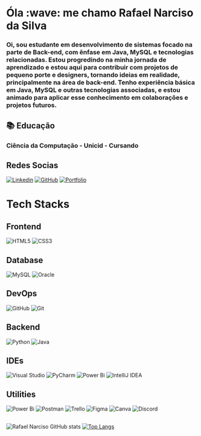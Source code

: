 <h1> Óla :wave: me chamo Rafael Narciso da Silva </h1>
<h3>
  Oi, sou estudante em desenvolvimento de sistemas focado na parte de Back-end, com ênfase em Java, MySQL e tecnologias relacionadas. Estou progredindo na minha jornada de aprendizado e estou aqui para contribuir com projetos de pequeno porte e designers, tornando ideias em realidade, principalmente na área de back-end. Tenho experiência básica em Java, MySQL e outras tecnologias associadas, e estou animado para aplicar esse conhecimento em colaborações e projetos futuros.
</h3>

## :books: Educação
<h3> Ciência da Computação - Unicid - Cursando </h3>

## Redes Socias 
[![Linkedin](https://img.shields.io/badge/LinkedIn-%230077B5.svg?logo=linkedin)](https://www.linkedin.com/in/rafael-narciso-backend/)
[![GitHub](https://img.shields.io/badge/github-%23121011.svg?logo=github&logoColor=white)](https://github.com/RafaelNarciso)
[![Portfolio](https://img.shields.io/badge/Portfolio-%23000000.svg?style=for-the-badge&logo=firefox&logoColor=#FF7139)](https://portfolio-rho-coral-20.vercel.app/)
# Tech Stacks
## Frontend
![HTML5](https://img.shields.io/badge/html5-%23E34F26.svg?style=for-the-badge&logo=html5&logoColor=white)
![CSS3](https://img.shields.io/badge/css3-%231572B6.svg?style=for-the-badge&logo=css3&logoColor=white)

## Database
![MySQL](https://img.shields.io/badge/mysql-4479A1.svg?style=for-the-badge&logo=mysql&logoColor=white)
![Oracle](https://img.shields.io/badge/Oracle-F80000?style=for-the-badge&logo=oracle&logoColor=white)


## DevOps
![GitHub](https://img.shields.io/badge/github-%23121011.svg?style=for-the-badge&logo=github&logoColor=white)
![Git](https://img.shields.io/badge/git-%23F05033.svg?style=for-the-badge&logo=git&logoColor=white)

## Backend
![Python](https://img.shields.io/badge/python-3670A0?style=for-the-badge&logo=python&logoColor=ffdd54)
![Java](https://img.shields.io/badge/java-%23ED8B00.svg?style=for-the-badge&logo=openjdk&logoColor=white)

## IDEs
![Visual Studio](https://img.shields.io/badge/Visual%20Studio-5C2D91.svg?style=for-the-badge&logo=visual-studio&logoColor=white)
![PyCharm](https://img.shields.io/badge/pycharm-143?style=for-the-badge&logo=pycharm&logoColor=black&color=black&labelColor=green)
![Power Bi](https://img.shields.io/badge/power_bi-F2C811?style=for-the-badge&logo=powerbi&logoColor=black)
![IntelliJ IDEA](https://img.shields.io/badge/IntelliJIDEA-000000.svg?style=for-the-badge&logo=intellij-idea&logoColor=white)

## Utilities
![Power Bi](https://img.shields.io/badge/power_bi-F2C811?style=for-the-badge&logo=powerbi&logoColor=black)
![Postman](https://img.shields.io/badge/Postman-FF6C37?style=for-the-badge&logo=postman&logoColor=white)
![Trello](https://img.shields.io/badge/Trello-%23026AA7.svg?style=for-the-badge&logo=Trello&logoColor=white)
![Figma](https://img.shields.io/badge/figma-%23F24E1E.svg?style=for-the-badge&logo=figma&logoColor=white)
![Canva](https://img.shields.io/badge/Canva-%2300C4CC.svg?style=for-the-badge&logo=Canva&logoColor=white)
![Discord](https://img.shields.io/badge/Discord-%235865F2.svg?style=for-the-badge&logo=discord&logoColor=white)

## 

![Rafael Narciso GitHub stats](https://github-readme-stats.vercel.app/api?username=RafaelNarciso&show_icons=true&thema=gothan)
[![Top Langs](https://github-readme-stats.vercel.app/api/top-langs/?username=RafaelNarciso&layout=compact)](https://github.com/RafaelNarciso/github-readme-stats)

